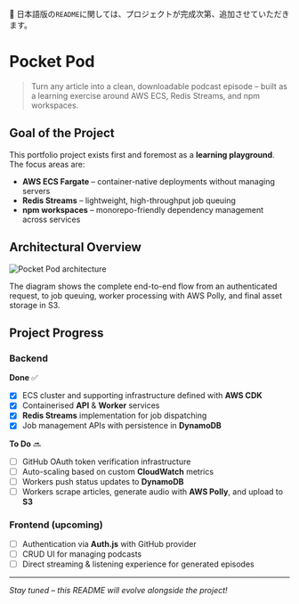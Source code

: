 🚧 日本語版の`README`に関しては、プロジェクトが完成次第、追加させていただきます。

# Pocket Pod

> Turn any article into a clean, downloadable podcast episode – built as a learning exercise around AWS ECS, Redis Streams, and npm workspaces.

## Goal of the Project

This portfolio project exists first and foremost as a **learning playground**.  The focus areas are:

*  **AWS ECS Fargate** – container-native deployments without managing servers
*  **Redis Streams** – lightweight, high-throughput job queuing
*  **npm workspaces** – monorepo-friendly dependency management across services

## Architectural Overview

![Pocket Pod architecture](docs/infra.png)

The diagram shows the complete end-to-end flow from an authenticated request, to job queuing, worker processing with AWS Polly, and final asset storage in S3.

## Project Progress

### Backend

**Done** ✅

- [x] ECS cluster and supporting infrastructure defined with **AWS CDK**
- [x] Containerised **API** & **Worker** services
- [x] **Redis Streams** implementation for job dispatching
- [x] Job management APIs with persistence in **DynamoDB**

**To Do** 🔜

- [ ] GitHub OAuth token verification infrastructure
- [ ] Auto-scaling based on custom **CloudWatch** metrics
- [ ] Workers push status updates to **DynamoDB**
- [ ] Workers scrape articles, generate audio with **AWS Polly**, and upload to **S3**

### Frontend (upcoming)

- [ ] Authentication via **Auth.js** with GitHub provider
- [ ] CRUD UI for managing podcasts
- [ ] Direct streaming & listening experience for generated episodes

---

*Stay tuned – this README will evolve alongside the project!*
